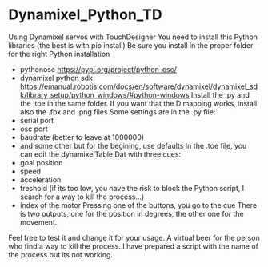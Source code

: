 # Dynamixel_Python_TD
Using Dynamixel servos with TouchDesigner
You need to install this Python libraries (the best is with pip install)
Be sure you install in the proper folder for the right Python installation
- pythonosc https://pypi.org/project/python-osc/
- dynamixel python sdk https://emanual.robotis.com/docs/en/software/dynamixel/dynamixel_sdk/library_setup/python_windows/#python-windows
Install the .py and the .toe in the same folder. If you want that the D mapping works, install also the .fbx and .png files
Some settings are in the .py file:
- serial port
- osc port
- baudrate (better to leave at 1000000)
- and some other but for the begining, use defaults
In the .toe file, you can edit the dynamixelTable Dat with three cues:
- goal position
- speed
- acceleration
- treshold (if its too low, you have the risk to block the Python script, I search for a way to kill the process...)
- index of the motor
Pressing one of the buttons, you go to the cue
There is two outputs, one for the position in degrees, the other one for the movement.

Feel free to test it and change it for your usage.
A virtual beer for the person who find a way to kill the process.
I have prepared a script with the name of the process but its not working.
